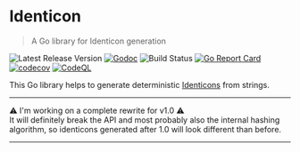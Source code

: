 # Identicon

> A Go library for Identicon generation

![Latest Release Version][shields-version-img]
[![Godoc][godoc-image]][godoc-url]
![Build Status](https://github.com/tsdtsdtsd/identicon/actions/workflows/ci.yml/badge.svg?branch=rewrite)
[![Go Report Card][grc-image]][grc-url]
[![codecov][codecov-image]][codecov-url]
[![CodeQL](https://github.com/tsdtsdtsd/identicon/actions/workflows/codeql-analysis.yml/badge.svg?branch=master)](https://github.com/tsdtsdtsd/identicon/actions/workflows/codeql-analysis.yml)

This Go library helps to generate deterministic [Identicons][identicon-wiki] from strings.

---

⚠️ I'm working on a complete rewrite for v1.0 ⚠️  
It will definitely break the API and most probably also the internal hashing algorithm, so identicons generated after 1.0 will look different than before. 

---

<!-- Markdown link & img dfn's -->
[grc-image]: https://goreportcard.com/badge/github.com/tsdtsdtsd/identicon
[grc-url]: https://goreportcard.com/report/github.com/tsdtsdtsd/identicon
[godoc-image]: https://pkg.go.dev/badge/github.com/tsdtsdtsd/identicon.svg
[godoc-url]: https://pkg.go.dev/github.com/tsdtsdtsd/identicon
[codecov-image]: https://codecov.io/gh/tsdtsdtsd/identicon/branch/rewrite/graph/badge.svg
[codecov-url]: https://codecov.io/gh/tsdtsdtsd/identicon/tree/rewrite
[shields-version-img]: https://img.shields.io/github/v/release/tsdtsdtsd/identicon
[identicon-wiki]: https://en.wikipedia.org/wiki/Identicon
